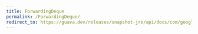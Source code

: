 ```yaml
---
title: ForwardingDeque
permalink: /ForwardingDeque/
redirect_to: https://guava.dev/releases/snapshot-jre/api/docs/com/google/common/collect/ForwardingDeque.html
---
```

